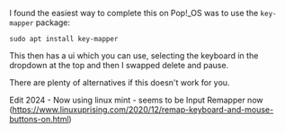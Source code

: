 I found the easiest way to complete this on Pop!_OS was to use the `key-mapper` package:

`sudo apt install key-mapper`

This then has a ui which you can use, selecting the keyboard in the dropdown at the top and then I swapped delete and pause.

There are plenty of alternatives if this doesn't work for you.

Edit 2024 - Now using linux mint - seems to be Input Remapper now (https://www.linuxuprising.com/2020/12/remap-keyboard-and-mouse-buttons-on.html)
